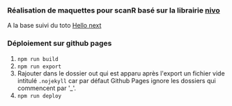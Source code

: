 ### Réalisation de maquettes pour scanR basé sur la librairie [nivo](http://nivo.rocks)

A la base suivi du toto [Hello next](https://nextjs.org/learn/)

### Déploiement sur github pages

1. `npm run build`
2. `npm run export`
3. Rajouter dans le dossier out qui est apparu après l'export un fichier vide intitulé `.nojekyll`
car par défaut Github Pages ignore les dossiers qui commencent par '_'.
4. `npm run deploy`
